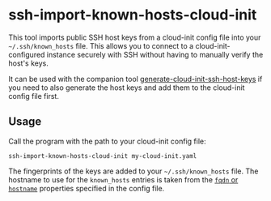 # ssh-import-known-hosts-cloud-init

This tool imports public SSH host keys from a cloud-init config file into your `~/.ssh/known_hosts` file. This allows you to connect to a cloud-init-configured instance securely with SSH without having to manually verify the host's keys.

It can be used with the companion tool [generate-cloud-init-ssh-host-keys](https://github.com/JJC1138/generate-cloud-init-ssh-host-keys) if you need to also generate the host keys and add them to the cloud-init config file first.

## Usage

Call the program with the path to your cloud-init config file:

```
ssh-import-known-hosts-cloud-init my-cloud-init.yaml
```

The fingerprints of the keys are added to your `~/.ssh/known_hosts` file. The hostname to use for the `known_hosts` entries is taken from the [`fqdn` or `hostname`](https://cloudinit.readthedocs.io/en/latest/topics/modules.html#set-hostname) properties specified in the config file.
